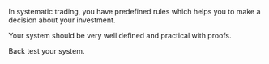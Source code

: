 In systematic trading, you have predefined rules which helps you to make a decision about your investment. 

Your system should be very well defined and practical with proofs.

Back test your system. 
